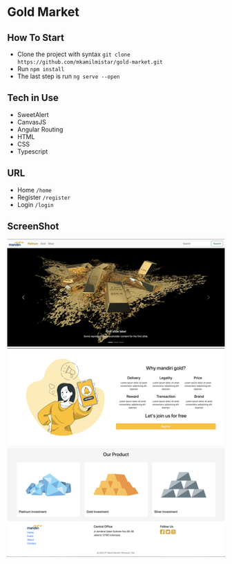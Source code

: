 # Gold Market
## How To Start
- Clone the project with syntax 
`git clone https://github.com/mkamilmistar/gold-market.git`
- Run 
`npm install`
- The last step is run 
`ng serve --open`

## Tech in Use
* SweetAlert
* CanvasJS
* Angular Routing
* HTML
* CSS
* Typescript

## URL
* Home
`/home`
* Register
`/register`
* Login
`/login`

## ScreenShot

<p align="center">
    <img src ="documentation/home/1.png" width="600px">
    <img src ="documentation/home/2.png" width="600px">
    <img src ="documentation/home/3.png" width="600px">
</p>